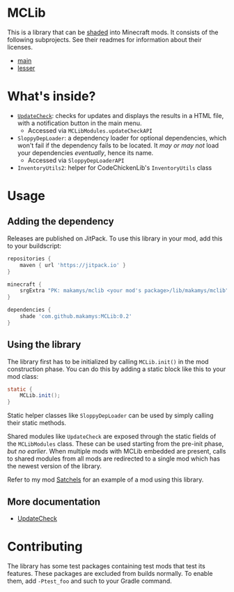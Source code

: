 # MCLib

This is a library that can be [shaded](http://web.archive.org/web/20150403035341/http://forgegradle.readthedocs.org/en/FG_1.2/user-guide/shading/) into Minecraft mods. It consists of the following subprojects. See their readmes for information about their licenses.

* [main](projects/main/README.md)
* [lesser](projects/lesser/README.md)

# What's inside?

* [`UpdateCheck`](docs/UpdateCheck.md): checks for updates and displays the results in a HTML file, with a notification button in the main menu.
	* Accessed via `MCLibModules.updateCheckAPI`
* `SloppyDepLoader`: a dependency loader for optional dependencies, which won't fail if the dependency fails to be located. It *may or may not* load your dependencies *eventually*, hence its name.
	* Accessed via `SloppyDepLoaderAPI`
* `InventoryUtils2`: helper for CodeChickenLib's `InventoryUtils` class

# Usage

## Adding the dependency

Releases are published on JitPack. To use this library in your mod, add this to your buildscript:

```gradle
repositories {
	maven { url 'https://jitpack.io' }
}

minecraft {
	srgExtra "PK: makamys/mclib <your mod's package>/lib/makamys/mclib"
}

dependencies {
	shade 'com.github.makamys:MCLib:0.2'
}
```

## Using the library

The library first has to be initialized by calling `MCLib.init()` in the mod construction phase. You can do this by adding a static block like this to your mod class:

```java
static {
	MCLib.init();
}
```

Static helper classes like `SloppyDepLoader` can be used by simply calling their static methods.

Shared modules like `UpdateCheck` are exposed through the static fields of the `MCLibModules` class. These can be used starting from the pre-init phase, *but no earlier*. When multiple mods with MCLib embedded are present, calls to shared modules from all mods are redirected to a single mod which has the newest version of the library.

Refer to my mod [Satchels](https://github.com/makamys/Satchels) for an example of a mod using this library.

## More documentation

* [UpdateCheck](docs/UpdateCheck.md)

# Contributing

The library has some test packages containing test mods that test its features. These packages are excluded from builds normally. To enable them, add `-Ptest_foo` and such to your Gradle command.
